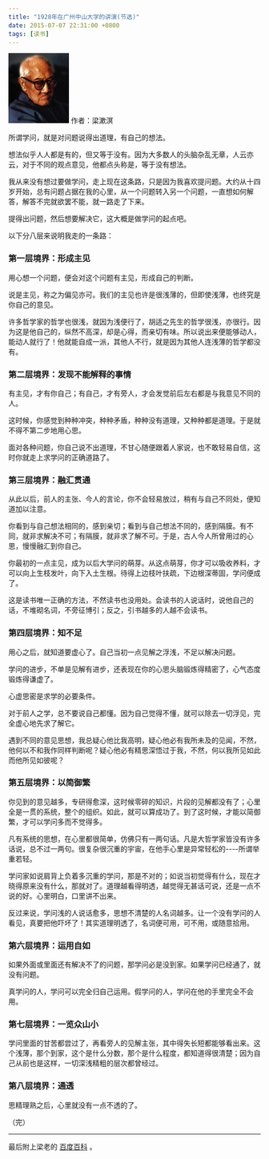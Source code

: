 ```yaml
---
title: "1928年在广州中山大学的讲演(节选)"
date: 2015-07-07 22:31:00 +0800
tags: [读书]
---
```

![梁漱溟](/images/梁漱溟.jpeg)
作者：梁漱溟

所谓学问，就是对问题说得出道理，有自己的想法。

想法似乎人人都是有的，但又等于没有。因为大多数人的头脑杂乱无章，人云亦云，对于不同的观点意见，他都点头称是，等于没有想法。

我从来没有想过要做学问，走上现在这条路，只是因为我喜欢提问题。大约从十四岁开始，总有问题占据在我的心里，从一个问题转入另一个问题，一直想如何解答，解答不完就欲罢不能，就一路走了下来。

提得出问题，然后想要解决它，这大概是做学问的起点吧。

以下分八层来说明我走的一条路：

### 第一层境界：形成主见

用心想一个问题，便会对这个问题有主见，形成自己的判断。

说是主见，称之为偏见亦可。我们的主见也许是很浅薄的，但即使浅薄，也终究是你自己的意见。

许多哲学家的哲学也很浅，就因为浅便行了，胡适之先生的哲学很浅，亦很行。因为这是他自己的，纵然不高深，却是心得，而亲切有味。所以说出来便能够动人，能动人就行了！他就能自成一派，其他人不行，就是因为其他人连浅薄的哲学都没有。

### 第二层境界：发现不能解释的事情

有主见，才有你自己；有自己，才有旁人，才会发觉前后左右都是与我意见不同的人。

这时候，你感觉到种种冲突，种种矛盾，种种没有道理，又种种都是道理。于是就不得不第二步地用心思。

面对各种问题，你自己说不出道理，不甘心随便跟着人家说，也不敢轻易自信，这时你就走上求学问的正确道路了。

### 第三层境界：融汇贯通

从此以后，前人的主张、今人的言论，你不会轻易放过，稍有与自己不同处，便知道加以注意。

你看到与自己想法相同的，感到亲切；看到与自己想法不同的，感到隔膜。有不同，就非求解决不可；有隔膜，就非求了解不可。于是，古人今人所曾用过的心思，慢慢融汇到你自己。

你最初的一点主见，成为以后大学问的萌芽。从这点萌芽，你才可以吸收养料，才可以向上生枝发叶，向下入土生根。待得上边枝叶扶疏，下边根深蒂固，学问便成了。

这是读书唯一正确的方法，不然读书也没用处。会读书的人说话时，说他自己的话，不堆砌名词，不旁征博引；反之，引书越多的人越不会读书。

### 第四层境界：知不足

用心之后，就知道要虚心了。自己当初一点见解之浮浅，不足以解决问题。

学问的进步，不单是见解有进步，还表现在你的心思头脑锻炼得精密了，心气态度锻炼得谦虚了。

心虚思密是求学的必要条件。

对于前人之学，总不要说自己都懂。因为自己觉得不懂，就可以除去一切浮见，完全虚心地先求了解它。

遇到不同的意见思想，我总疑心他比我高明，疑心他必有我所未及的见闻，不然，他何以不和我作同样判断呢？疑心他必有精思深悟过于我，不然，何以我所见如此而他所见如彼呢？

### 第五层境界：以简御繁

你见到的意见越多，专研得愈深，这时候零碎的知识，片段的见解都没有了；心里全是一贯的系统，整个的组织。如此，就可以算成功了。到了这时候，才能以简御繁，才可以学问多而不觉得多。

凡有系统的思想，在心里都很简单，仿佛只有一两句话。凡是大哲学家皆没有许多话说，总不过一两句。很复杂很沉重的宇宙，在他手心里是异常轻松的----所谓举重若轻。

学问家如说肩背上负着多沉重的学问，那是不对的；如说当初觉得有什么，现在才晓得原来没有什么，那就对了。道理越看得明透，越觉得无甚话可说，还是一点不说的好。心里明白，口里讲不出来。

反过来说，学问浅的人说话愈多，思想不清楚的人名词越多。让一个没有学问的人看见，真要把他吓坏了！其实道理明透了，名词便可用，可不用，或随意拾用。

### 第六层境界：运用自如

如果外面或里面还有解决不了的问题，那学问必是没到家。如果学问已经通了，就没有问题。

真学问的人，学问可以完全归自己运用。假学问的人，学问在他的手里完全不会用。

### 第七层境界：一览众山小

学问里面的甘苦都尝过了，再看旁人的见解主张，其中得失长短都能够看出来。这个浅薄，那个到家，这个是什么分数，那个是什么程度，都知道得很清楚；因为自己从前也是这样，一切深浅精粗的层次都曾经过。

### 第八层境界：通透

思精理熟之后，心里就没有一点不透的了。

（完）
<hr>

最后附上梁老的 [百度百科](http://baike.baidu.com/link?url=FNBNpOr5RnB-ZHlpVgZZizr2Io4P5Bt-KJAP-OXz3fLHuUyiO3_STtRtg3VURZh1dWjdXAtG6Voqz__toIL9Yq) 。
